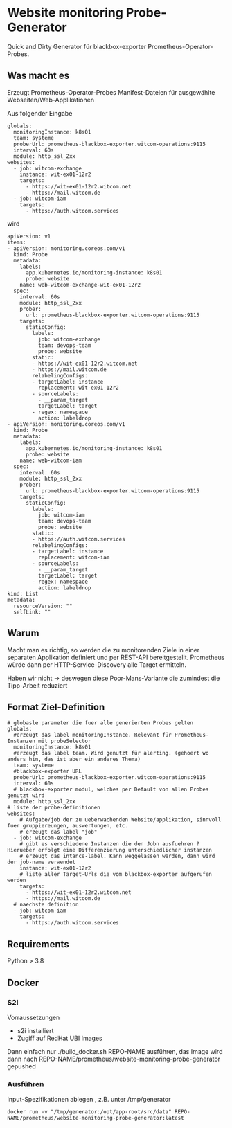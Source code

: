 # Website monitoring Probe-Generator
Quick and Dirty Generator für blackbox-exporter Prometheus-Operator-Probes.

## Was macht es 
Erzeugt Prometheus-Operator-Probes Manifest-Dateien für ausgewählte Webseiten/Web-Applikationen

Aus folgender Eingabe

```
globals:
  monitoringInstance: k8s01
  team: systeme
  proberUrl: prometheus-blackbox-exporter.witcom-operations:9115
  interval: 60s
  module: http_ssl_2xx
websites:
  - job: witcom-exchange
    instance: wit-ex01-12r2
    targets:
      - https://wit-ex01-12r2.witcom.net
      - https://mail.witcom.de
  - job: witcom-iam
    targets:
      - https://auth.witcom.services
```

wird

```
apiVersion: v1
items:
- apiVersion: monitoring.coreos.com/v1
  kind: Probe
  metadata:
    labels:
      app.kubernetes.io/monitoring-instance: k8s01
      probe: website
    name: web-witcom-exchange-wit-ex01-12r2
  spec:
    interval: 60s
    module: http_ssl_2xx
    prober:
      url: prometheus-blackbox-exporter.witcom-operations:9115
    targets:
      staticConfig:
        labels:
          job: witcom-exchange
          team: devops-team
          probe: website
        static:
        - https://wit-ex01-12r2.witcom.net
        - https://mail.witcom.de
        relabelingConfigs:
        - targetLabel: instance
          replacement: wit-ex01-12r2
        - sourceLabels:
          - __param_target
          targetLabel: target
        - regex: namespace
          action: labeldrop
- apiVersion: monitoring.coreos.com/v1
  kind: Probe
  metadata:
    labels:
      app.kubernetes.io/monitoring-instance: k8s01
      probe: website
    name: web-witcom-iam
  spec:
    interval: 60s
    module: http_ssl_2xx
    prober:
      url: prometheus-blackbox-exporter.witcom-operations:9115
    targets:
      staticConfig:
        labels:
          job: witcom-iam
          team: devops-team
          probe: website
        static:
        - https://auth.witcom.services
        relabelingConfigs:
        - targetLabel: instance
          replacement: witcom-iam
        - sourceLabels:
          - __param_target
          targetLabel: target
        - regex: namespace
          action: labeldrop
kind: List
metadata:
  resourceVersion: ""
  selfLink: ""
```

## Warum
Macht man es richtig, so werden die zu monitorenden Ziele in einer separaten Applikation definiert und per REST-API bereitgestellt. Prometheus würde dann per HTTP-Service-Discovery alle Target ermitteln.

Haben wir nicht -> deswegen diese Poor-Mans-Variante die zumindest die Tipp-Arbeit reduziert

## Format Ziel-Definition

```
# globasle parameter die fuer alle generierten Probes gelten
globals:
  #erzeugt das label monitoringInstance. Relevant für Prometheus-Instanzen mit probeSelector
  monitoringInstance: k8s01
  #erzeugt das label team. Wird genutzt für alerting. (gehoert wo anders hin, das ist aber ein anderes Thema) 
  team: systeme
  #blackbox-exporter URL
  proberUrl: prometheus-blackbox-exporter.witcom-operations:9115
  interval: 60s
  # blackbox-exporter modul, welches per Default von allen Probes genutzt wird
  module: http_ssl_2xx
# liste der probe-definitionen
websites:
    # Aufgabe/job der zu ueberwachenden Website/applikation, sinnvoll fuer gruppiereungen, auswertungen, etc.
    # erzeugt das label "job"
  - job: witcom-exchange
    # gibt es verschiedene Instanzen die den Jobn ausfuehren ? Hierueber erfolgt eine Differenzierung unterschiedlicher instanzen
    # erzeugt das intance-label. Kann weggelassen werden, dann wird der job-name verwendet 
    instance: wit-ex01-12r2
    # liste aller Target-Urls die vom blackbox-exporter aufgerufen werden    
    targets:
      - https://wit-ex01-12r2.witcom.net
      - https://mail.witcom.de
  # naechste definition    
  - job: witcom-iam
    targets:
      - https://auth.witcom.services
```

## Requirements
Python > 3.8

## Docker
### S2I
Vorraussetzungen

* s2i installiert
* Zugiff auf RedHat UBI Images

Dann einfach nur ./build_docker.sh REPO-NAME ausführen, das Image wird dann nach REPO-NAME/prometheus/website-monitoring-probe-generator gepushed

### Ausführen
Input-Spezifikationen ablegen , z.B. unter /tmp/generator

```
docker run -v "/tmp/generator:/opt/app-root/src/data" REPO-NAME/prometheus/website-monitoring-probe-generator:latest
```
